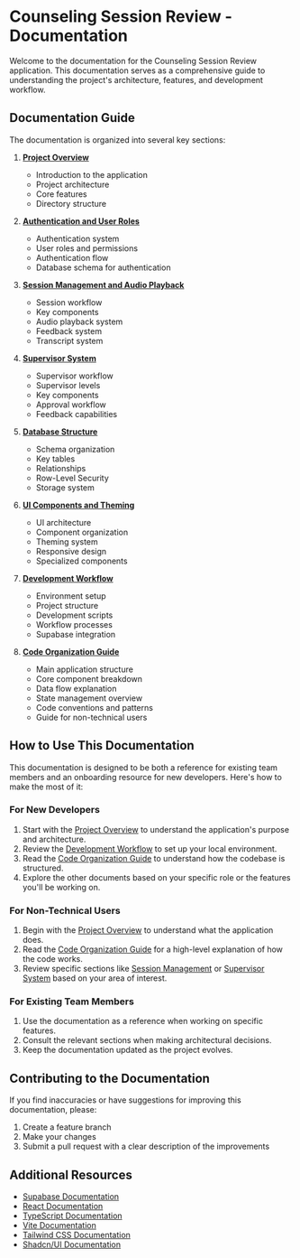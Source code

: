 # Counseling Session Review - Documentation

Welcome to the documentation for the Counseling Session Review application. This documentation serves as a comprehensive guide to understanding the project's architecture, features, and development workflow.

## Documentation Guide

The documentation is organized into several key sections:

1. [**Project Overview**](./01-project-overview.md)
   - Introduction to the application
   - Project architecture
   - Core features
   - Directory structure

2. [**Authentication and User Roles**](./02-authentication-and-roles.md)
   - Authentication system
   - User roles and permissions
   - Authentication flow
   - Database schema for authentication

3. [**Session Management and Audio Playback**](./03-session-management.md)
   - Session workflow
   - Key components
   - Audio playback system
   - Feedback system
   - Transcript system

4. [**Supervisor System**](./04-supervisor-system.md)
   - Supervisor workflow
   - Supervisor levels
   - Key components
   - Approval workflow
   - Feedback capabilities

5. [**Database Structure**](./05-database-structure.md)
   - Schema organization
   - Key tables
   - Relationships
   - Row-Level Security
   - Storage system

6. [**UI Components and Theming**](./06-ui-components-and-theming.md)
   - UI architecture
   - Component organization
   - Theming system
   - Responsive design
   - Specialized components

7. [**Development Workflow**](./07-development-workflow.md)
   - Environment setup
   - Project structure
   - Development scripts
   - Workflow processes
   - Supabase integration

8. [**Code Organization Guide**](./08-code-organization-guide.md)
   - Main application structure
   - Core component breakdown
   - Data flow explanation
   - State management overview
   - Code conventions and patterns
   - Guide for non-technical users

## How to Use This Documentation

This documentation is designed to be both a reference for existing team members and an onboarding resource for new developers. Here's how to make the most of it:

### For New Developers

1. Start with the [Project Overview](./01-project-overview.md) to understand the application's purpose and architecture.
2. Review the [Development Workflow](./07-development-workflow.md) to set up your local environment.
3. Read the [Code Organization Guide](./08-code-organization-guide.md) to understand how the codebase is structured.
4. Explore the other documents based on your specific role or the features you'll be working on.

### For Non-Technical Users

1. Begin with the [Project Overview](./01-project-overview.md) to understand what the application does.
2. Read the [Code Organization Guide](./08-code-organization-guide.md) for a high-level explanation of how the code works.
3. Review specific sections like [Session Management](./03-session-management.md) or [Supervisor System](./04-supervisor-system.md) based on your area of interest.

### For Existing Team Members

1. Use the documentation as a reference when working on specific features.
2. Consult the relevant sections when making architectural decisions.
3. Keep the documentation updated as the project evolves.

## Contributing to the Documentation

If you find inaccuracies or have suggestions for improving this documentation, please:

1. Create a feature branch
2. Make your changes
3. Submit a pull request with a clear description of the improvements

## Additional Resources

- [Supabase Documentation](https://supabase.io/docs)
- [React Documentation](https://reactjs.org/docs/getting-started.html)
- [TypeScript Documentation](https://www.typescriptlang.org/docs/)
- [Vite Documentation](https://vitejs.dev/guide/)
- [Tailwind CSS Documentation](https://tailwindcss.com/docs)
- [Shadcn/UI Documentation](https://ui.shadcn.com) 
